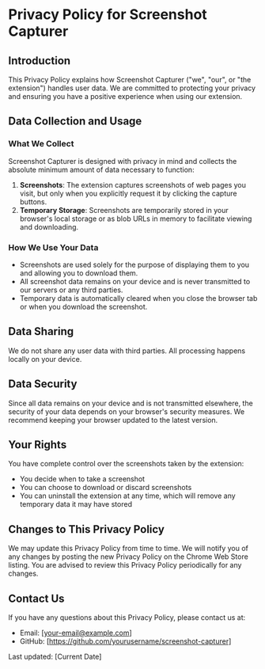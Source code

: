 # Privacy Policy for Screenshot Capturer

## Introduction

This Privacy Policy explains how Screenshot Capturer ("we", "our", or "the extension") handles user data. We are committed to protecting your privacy and ensuring you have a positive experience when using our extension.

## Data Collection and Usage

### What We Collect

Screenshot Capturer is designed with privacy in mind and collects the absolute minimum amount of data necessary to function:

1. **Screenshots**: The extension captures screenshots of web pages you visit, but only when you explicitly request it by clicking the capture buttons.
2. **Temporary Storage**: Screenshots are temporarily stored in your browser's local storage or as blob URLs in memory to facilitate viewing and downloading.

### How We Use Your Data

- Screenshots are used solely for the purpose of displaying them to you and allowing you to download them.
- All screenshot data remains on your device and is never transmitted to our servers or any third parties.
- Temporary data is automatically cleared when you close the browser tab or when you download the screenshot.

## Data Sharing

We do not share any user data with third parties. All processing happens locally on your device.

## Data Security

Since all data remains on your device and is not transmitted elsewhere, the security of your data depends on your browser's security measures. We recommend keeping your browser updated to the latest version.

## Your Rights

You have complete control over the screenshots taken by the extension:
- You decide when to take a screenshot
- You can choose to download or discard screenshots
- You can uninstall the extension at any time, which will remove any temporary data it may have stored

## Changes to This Privacy Policy

We may update this Privacy Policy from time to time. We will notify you of any changes by posting the new Privacy Policy on the Chrome Web Store listing. You are advised to review this Privacy Policy periodically for any changes.

## Contact Us

If you have any questions about this Privacy Policy, please contact us at:
- Email: [your-email@example.com]
- GitHub: [https://github.com/yourusername/screenshot-capturer]

Last updated: [Current Date]